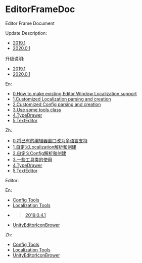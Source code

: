 # EditorFrameDoc
Editor Frame Document

Update Description:
- [2019.1](Doc/En/Update%20Doc/2019.1.md)
- [2020.0.1](Doc/En/Update%20Doc/2020.0.1.md)

升级说明:
- [2019.1](Doc/Zh/Update%20Doc/2019.1.md)
- [2020.0.1](Doc/Zh/Update%20Doc/2020.0.1.md)


En:
- [0.How to make existing Editor Window Localization support](Doc/En/0.How%20to%20make%20existing%20Editor%20Window%20Localization%20support.md)
- [1.Customized Localization parsing and creation](Doc/En/1.Customized%20Localization%20parsing%20and%20creation.md)
- [2.Customized Config parsing and creation](Doc/En/2.Customized%20Config%20parsing%20and%20creation.md)
- [3.Use some tools class](Doc/En/3.Use%20some%20tools%20class.md)
- [4.TypeDrawer](https://github.com/yika-aixi/EditorFrameDoc/blob/2020.0.1/Doc/En/4.TypeDrawer.md)
- [5.TextEditor](https://github.com/yika-aixi/EditorFrameDoc/blob/2020.0.1/Doc/En/5.TextEditor.md)

Zh:
- [0.将已有的编辑器窗口改为多语言支持](Doc/Zh/0.将已有的编辑器窗口改为多语言支持.md)
- [1.自定义Localization解析和创建](Doc/Zh/1.自定义Localization解析和创建.md)
- [2.自定义Config解析和创建](Doc/Zh/2.自定义Config解析和创建.md)
- [3.一些工具类的使用](Doc/Zh/3.一些工具类的使用.md)
- [4.TypeDrawer](https://github.com/yika-aixi/EditorFrameDoc/blob/2020.0.1/Doc/Zh/4.TypeDrawer.md)
- [5.TextEditor](https://github.com/yika-aixi/EditorFrameDoc/blob/2020.0.1/Doc/Zh/5.TextEditor.md)

Editor:

En:
- [Config Tools](Doc/En/Editor/1.ConfigTools.md)
- [Localization Tools](Doc/En/Editor/2.LocalizationTool.md)
- > [2019.0.4.1](https://github.com/yika-aixi/EditorFrameDoc/blob/2019.0.4.1/Doc/En/Editor/2.LocalizationTool.md)
- [UnityEditorIconBrower](https://github.com/yika-aixi/EditorFrameDoc/blob/2020.0.1/Doc/En/3.UnityEditorIconBrower.md)

Zh:
- [Config Tools](Doc/Zh/Editor/1.ConfigTools.md)
- [Localization Tools](Doc/Zh/Editor/2.LocalizationTool.md)
- [UnityEditorIconBrower](https://github.com/yika-aixi/EditorFrameDoc/blob/2020.0.1/Doc/Zh/3.UnityEditorIconBrower.md)
